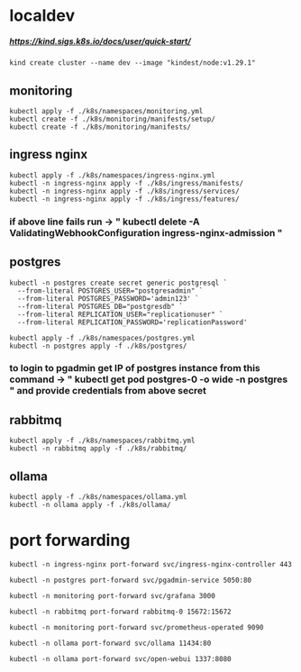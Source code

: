 # localdev
##### https://kind.sigs.k8s.io/docs/user/quick-start/

```plaintext
kind create cluster --name dev --image "kindest/node:v1.29.1"
```

## monitoring
```plaintext
kubectl apply -f ./k8s/namespaces/monitoring.yml
kubectl create -f ./k8s/monitoring/manifests/setup/
kubectl create -f ./k8s/monitoring/manifests/
```
## ingress nginx
```plaintext
kubectl apply -f ./k8s/namespaces/ingress-nginx.yml
kubectl -n ingress-nginx apply -f ./k8s/ingress/manifests/
kubectl -n ingress-nginx apply -f ./k8s/ingress/services/
kubectl -n ingress-nginx apply -f ./k8s/ingress/features/
```
### if above line fails run -> " kubectl delete -A ValidatingWebhookConfiguration ingress-nginx-admission "

## postgres
```plaintext
kubectl -n postgres create secret generic postgresql `
  --from-literal POSTGRES_USER="postgresadmin" `
  --from-literal POSTGRES_PASSWORD='admin123' `
  --from-literal POSTGRES_DB="postgresdb" `
  --from-literal REPLICATION_USER="replicationuser" `
  --from-literal REPLICATION_PASSWORD='replicationPassword'
```

```plaintext
kubectl apply -f ./k8s/namespaces/postgres.yml
kubectl -n postgres apply -f ./k8s/postgres/
```

### to login to pgadmin get IP of postgres instance from this command -> " kubectl get pod postgres-0 -o wide -n postgres " and provide credentials from above secret

## rabbitmq
```plaintext
kubectl apply -f ./k8s/namespaces/rabbitmq.yml
kubectl -n rabbitmq apply -f ./k8s/rabbitmq/
```

## ollama
```plaintext
kubectl apply -f ./k8s/namespaces/ollama.yml
kubectl -n ollama apply -f ./k8s/ollama/
```

# port forwarding
```plaintext
kubectl -n ingress-nginx port-forward svc/ingress-nginx-controller 443
```
```plaintext
kubectl -n postgres port-forward svc/pgadmin-service 5050:80
```
```plaintext
kubectl -n monitoring port-forward svc/grafana 3000
```
```plaintext
kubectl -n rabbitmq port-forward rabbitmq-0 15672:15672
```
```plaintext
kubectl -n monitoring port-forward svc/prometheus-operated 9090
```
```plaintext
kubectl -n ollama port-forward svc/ollama 11434:80
```
```plaintext
kubectl -n ollama port-forward svc/open-webui 1337:8080
```
